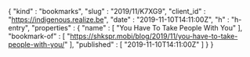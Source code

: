 {
  "kind" : "bookmarks",
  "slug" : "2019/11/K7XG9",
  "client_id" : "https://indigenous.realize.be",
  "date" : "2019-11-10T14:11:00Z",
  "h" : "h-entry",
  "properties" : {
    "name" : [ "You Have To Take People With You" ],
    "bookmark-of" : [ "https://shkspr.mobi/blog/2019/11/you-have-to-take-people-with-you/" ],
    "published" : [ "2019-11-10T14:11:00Z" ]
  }
}
